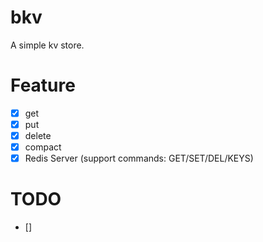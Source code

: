 <!--
 * @Author: xupingmao
 * @email: 578749341@qq.com
 * @Date: 2023-06-22 12:23:05
 * @LastEditors: xupingmao
 * @LastEditTime: 2024-08-17 22:28:43
 * @FilePath: /bkv/README.md
 * @Description: 描述
-->
# bkv

A simple kv store.

# Feature

- [x] get
- [x] put
- [x] delete
- [x] compact
- [x] Redis Server (support commands: GET/SET/DEL/KEYS)

# TODO

- [] 